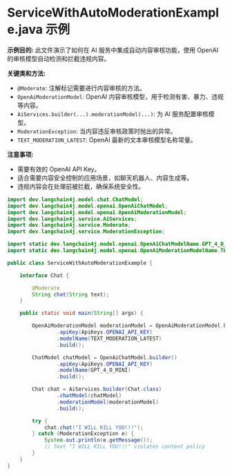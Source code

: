 # ServiceWithAutoModerationExample.java 示例

**示例目的:**
此文件演示了如何在 AI 服务中集成自动内容审核功能，使用 OpenAI 的审核模型自动检测和拦截违规内容。

**关键类和方法:**
- `@Moderate`: 注解标记需要进行内容审核的方法。
- `OpenAiModerationModel`: OpenAI 内容审核模型，用于检测有害、暴力、违规等内容。
- `AiServices.builder(...).moderationModel(...)`: 为 AI 服务配置审核模型。
- `ModerationException`: 当内容违反审核政策时抛出的异常。
- `TEXT_MODERATION_LATEST`: OpenAI 最新的文本审核模型名称常量。

**注意事项:**
- 需要有效的 OpenAI API Key。
- 适合需要内容安全控制的应用场景，如聊天机器人、内容生成等。
- 违规内容会在处理前被拦截，确保系统安全性。

```java
import dev.langchain4j.model.chat.ChatModel;
import dev.langchain4j.model.openai.OpenAiChatModel;
import dev.langchain4j.model.openai.OpenAiModerationModel;
import dev.langchain4j.service.AiServices;
import dev.langchain4j.service.Moderate;
import dev.langchain4j.service.ModerationException;

import static dev.langchain4j.model.openai.OpenAiChatModelName.GPT_4_O_MINI;
import static dev.langchain4j.model.openai.OpenAiModerationModelName.TEXT_MODERATION_LATEST;

public class ServiceWithAutoModerationExample {

    interface Chat {

        @Moderate
        String chat(String text);
    }

    public static void main(String[] args) {

        OpenAiModerationModel moderationModel = OpenAiModerationModel.builder()
                .apiKey(ApiKeys.OPENAI_API_KEY)
                .modelName(TEXT_MODERATION_LATEST)
                .build();

        ChatModel chatModel = OpenAiChatModel.builder()
                .apiKey(ApiKeys.OPENAI_API_KEY)
                .modelName(GPT_4_O_MINI)
                .build();

        Chat chat = AiServices.builder(Chat.class)
                .chatModel(chatModel)
                .moderationModel(moderationModel)
                .build();

        try {
            chat.chat("I WILL KILL YOU!!!");
        } catch (ModerationException e) {
            System.out.println(e.getMessage());
            // Text "I WILL KILL YOU!!!" violates content policy
        }
    }
}
